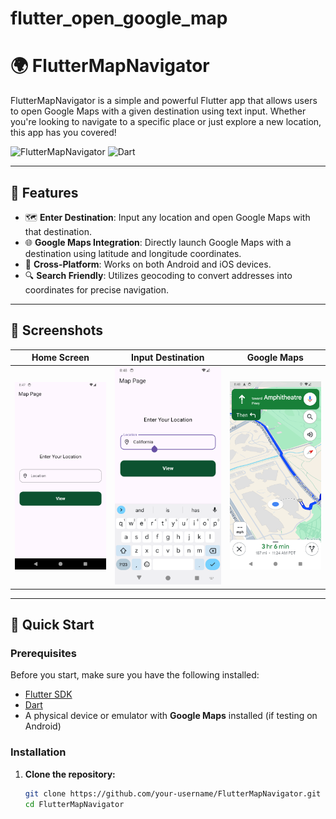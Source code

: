 # flutter_open_google_map

# 🌍 FlutterMapNavigator

FlutterMapNavigator is a simple and powerful Flutter app that allows users to open Google Maps with a given destination using text input. Whether you're looking to navigate to a specific place or just explore a new location, this app has you covered!

![FlutterMapNavigator](https://img.shields.io/badge/flutter-v3.0-blue?logo=flutter)
![Dart](https://img.shields.io/badge/dart-v2.17-blue?logo=dart)

---

## 📱 Features

- 🗺 **Enter Destination**: Input any location and open Google Maps with that destination.
- 🌐 **Google Maps Integration**: Directly launch Google Maps with a destination using latitude and longitude coordinates.
- 🚀 **Cross-Platform**: Works on both Android and iOS devices.
- 🔍 **Search Friendly**: Utilizes geocoding to convert addresses into coordinates for precise navigation.

---

## 📸 Screenshots

| Home Screen | Input Destination | Google Maps |
|-------------|-------------------|-------------|
| ![Home](screenshots/home_screen.png) | ![Input](screenshots/input_destination.png) | ![Maps](screenshots/maps_opened.png) |

---

## 🚀 Quick Start

### Prerequisites

Before you start, make sure you have the following installed:

- [Flutter SDK](https://flutter.dev/docs/get-started/install)
- [Dart](https://dart.dev/get-dart)
- A physical device or emulator with **Google Maps** installed (if testing on Android)

### Installation

1. **Clone the repository:**

   ```bash
   git clone https://github.com/your-username/FlutterMapNavigator.git
   cd FlutterMapNavigator
